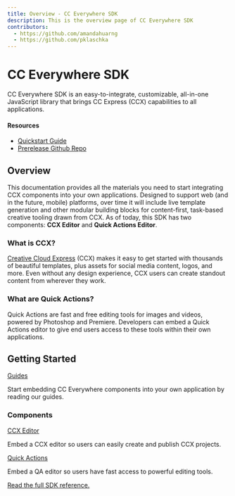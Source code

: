 ```yaml
---
title: Overview - CC Everywhere SDK 
description: This is the overview page of CC Everywhere SDK
contributors:
  - https://github.com/amandahuarng
  - https://github.com/pklaschka
---
```


<Hero slots="heading, text" background="rgb(64, 34, 138)" /> 

# CC Everywhere SDK

CC Everywhere SDK is an easy-to-integrate, customizable, all-in-one JavaScript library that brings CC Express (CCX) capabilities to all applications.

<Resources slots="heading, links"/>

#### Resources
* [Quickstart Guide](guides/quickstart/)
* [Prerelease Github Repo](https://github.com/AdobeDocs/cc-everywhere)
  
<DiscoverBlock width="100%" slots="heading, text"/>

## Overview

This documentation provides all the materials you need to start integrating CCX components into your own applications. Designed to support web (and in the future, mobile) platforms, over time it will include live template generation and other modular building blocks for content-first, task-based creative tooling drawn from CCX. As of today, this SDK has two components: __CCX Editor__ and __Quick Actions Editor__.

### What is CCX? 
[Creative Cloud Express](https://www.adobe.com/express/) (CCX) makes it easy to get started with thousands of beautiful templates, plus assets for social media content, logos, and more. Even without any design experience, CCX users can create standout content from wherever they work. 

### What are Quick Actions? 
Quick Actions are fast and free editing tools for images and videos, powered by Photoshop and Premiere. Developers can embed a Quick Actions editor to give end users access to these tools within their own applications.


<DiscoverBlock width="100%" slots="heading, link, text"/>

## Getting Started

[Guides](guides/)
    
Start embedding CC Everywhere components into your own application by reading our guides.

<DiscoverBlock slots="heading, link, text"/> 

### Components

[CCX Editor](guides/ccx_editor/) 
     
Embed a CCX editor so users can easily create and publish CCX projects.

<DiscoverBlock slots="link, text"/>

[Quick Actions](guides/quick_actions/) 

Embed a QA editor so users have fast access to powerful editing tools.

[Read the full SDK reference.](reference/) 


  